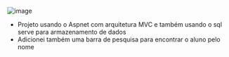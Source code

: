 ![image](https://github.com/GustavoArielRos/aluno-mvc-com-sqlserver/assets/101509337/2d8807d7-0455-4a0d-a2f9-63e91669f394)

* Projeto usando o Aspnet com arquitetura MVC e também usando o sql serve para armazenamento de dados
* Adicionei também uma barra de pesquisa para encontrar o aluno pelo nome

